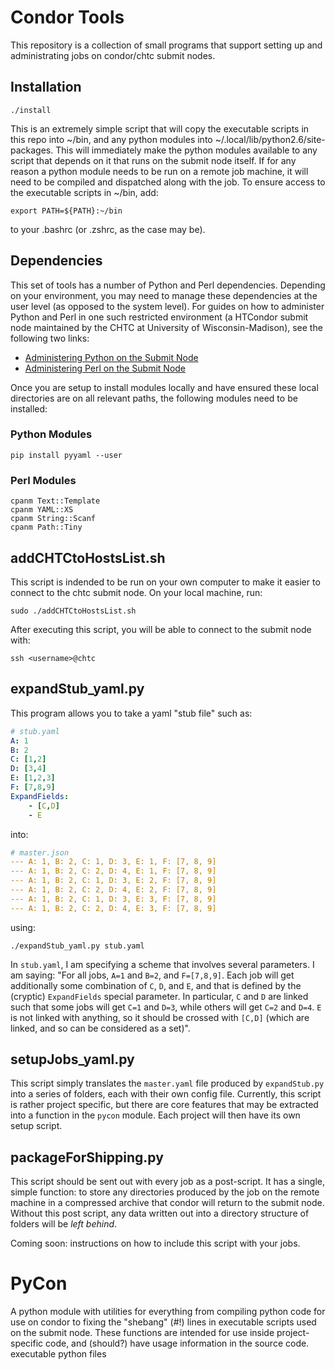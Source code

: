 Condor Tools
================
This repository is a collection of small programs that support setting
up and administrating jobs on condor/chtc submit nodes.

Installation
-------------
`./install`

This is an extremely simple script that will copy the executable scripts
in this repo into ~/bin, and any python modules into
~/.local/lib/python2.6/site-packages. This will immediately make the
python modules available to any script that depends on it that runs on
the submit node itself. If for any reason a python module needs to be
run on a remote job machine, it will need to be compiled and dispatched
along with the job. To ensure access to the  executable scripts in
~/bin, add:

`export PATH=${PATH}:~/bin`

to your .bashrc (or .zshrc, as the case may be).

Dependencies
------------
This set of tools has a number of Python and Perl dependencies. Depending on your environment, you may need to manage these dependencies at the user level (as opposed to the system level). For guides on how to administer Python and Perl in one such restricted environment (a HTCondor submit node maintained by the CHTC at University of Wisconsin-Madison), see the following two links:

- [Administering Python on the Submit Node](https://gist.github.com/crcox/2fda1ed0d2766cd992d1)
- [Administering Perl on the Submit Node](https://gist.github.com/crcox/da0d36e05b66cbec3f73)

Once you are setup to install modules locally and have ensured these local directories are on all relevant paths, the following modules need to be installed:

### Python Modules

```{bash}
pip install pyyaml --user
```
### Perl Modules

```{bash}
cpanm Text::Template
cpanm YAML::XS
cpanm String::Scanf
cpanm Path::Tiny
```

addCHTCtoHostsList.sh
---------------------
This script is indended to be run on your own computer to make it easier
to connect to the chtc submit node. On your local machine, run:

`sudo ./addCHTCtoHostsList.sh`

After executing this script, you will be able to connect to the submit
node with:

`ssh <username>@chtc`

expandStub_yaml.py
-------------
This program allows you to take a yaml "stub file" such as:

```yaml
# stub.yaml
A: 1
B: 2
C: [1,2]
D: [3,4]
E: [1,2,3]
F: [7,8,9]
ExpandFields:
    - [C,D]
    - E
```

into:

```yaml
# master.json
--- A: 1, B: 2, C: 1, D: 3, E: 1, F: [7, 8, 9]
--- A: 1, B: 2, C: 2, D: 4, E: 1, F: [7, 8, 9]
--- A: 1, B: 2, C: 1, D: 3, E: 2, F: [7, 8, 9]
--- A: 1, B: 2, C: 2, D: 4, E: 2, F: [7, 8, 9]
--- A: 1, B: 2, C: 1, D: 3, E: 3, F: [7, 8, 9]
--- A: 1, B: 2, C: 2, D: 4, E: 3, F: [7, 8, 9]
```

using:

`./expandStub_yaml.py stub.yaml`

In `stub.yaml`, I am specifying a scheme that involves several parameters. I am saying: "For all jobs, `A=1` and `B=2`, and `F=[7,8,9]`. Each job will get additionally some combination of `C`, `D`, and `E`, and that is defined by the (cryptic) `ExpandFields` special parameter.  In particular, `C` and `D` are linked such that some jobs will get `C=1` and `D=3`, while others will get `C=2` and `D=4`. `E` is not linked with anything, so it should be crossed with `[C,D]` (which are linked, and so can be considered as a set)".

setupJobs_yaml.py
-----------
This script simply translates the `master.yaml` file produced by
`expandStub.py` into a series of folders, each with their own config
file. Currently, this script is rather project specific, but there are
core features that may be extracted into a function in the `pycon`
module. Each project will then have its own setup script.

packageForShipping.py
---------------------
This script should be sent out with every job as a post-script. It has a
single, simple function: to store any directories produced by the job on
the remote machine in a compressed archive that condor will return to
the submit node. Without this post script, any data written out into a
directory structure of folders will be _left behind_.

Coming soon: instructions on how to include this script with your jobs.

PyCon
=====
A python module with utilities for everything from compiling python code
for use on condor to fixing the "shebang" (#!) lines in executable
scripts used on the submit node. These functions are intended for use
inside project-specific code, and (should?) have usage information in
the source code.
executable python files

